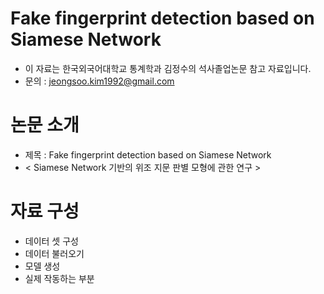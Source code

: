 # Fake fingerprint detection based on Siamese Network
* 이 자료는 한국외국어대학교 통계학과 김정수의 석사졸업논문 참고 자료입니다.
* 문의 : jeongsoo.kim1992@gmail.com

# 논문 소개
* 제목 : Fake fingerprint detection based on Siamese Network
* < Siamese Network 기반의 위조 지문 판별 모형에 관한 연구 >

# 자료 구성
* 데이터 셋 구성
* 데이터 불러오기
* 모델 생성
* 실제 작동하는 부분
